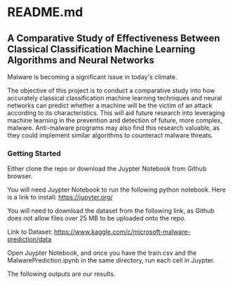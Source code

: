 # README.md
## A Comparative Study of Effectiveness Between Classical Classification Machine Learning Algorithms and Neural Networks
Malware is becoming a significant issue in today's climate. 

The objective of this project is to conduct a comparative study into how accurately classical classification machine learning techniques and neural networks can predict whether a machine will be the victim of an attack according to its characteristics. This will aid future research into leveraging machine learning in the prevention and detection of future, more complex, malware. Anti-malware programs may also find this research valuable, as they could implement similar algorithms to counteract malware threats. 


### Getting Started 
Either clone the repo or download the Juypter Notebook from Github browser.

You will need Juypter Notebook to run the following python notebook. Here is a link to install: https://jupyter.org/

You will need to download the dataset from the following link, as Github does not allow files over 25 MB to be uploaded onto the repo. 

Link to Dataset: https://www.kaggle.com/c/microsoft-malware-prediction/data

Open Juypter Notebook, and once you have the train.csv and the MalwarePrediction.ipynb in the same directory, run each cell in Juypter.

The following outputs are our results.
